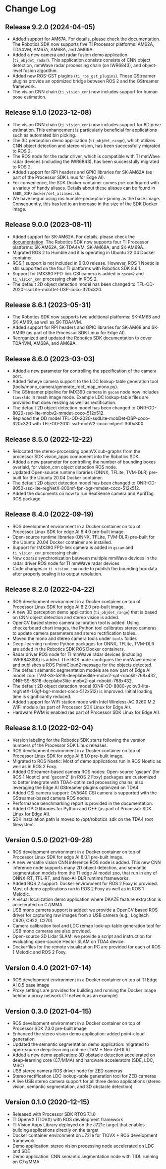 Change Log
==========

## Release 9.2.0 (2024-04-05)

- Added support for AM67A. For details, please check the [documentation](https://software-dl.ti.com/jacinto7/esd/robotics-sdk/09_02_00/AM67A/docs/). The Robotics SDK now supports five TI Processor platforms: AM62A, TDA4VM, AM67A, AM68A, and AM69A.
- Added a new camera and radar fusion demo application (`ti_objdet_radar`). This application consists consists of CNN object detection, mmWave radar processing chain (on IWR6843), and object-level fusion algorithm.
- Added new ROS-GST plugins (`ti_ros_gst_plugins`). These GStreamer plugins provide an optimized bridge between ROS 2 and the GStreamer framework.
- The vision CNN chain (`ti_vision_cnn`) now includes support for human pose estimation.

## Release 9.1.0 (2023-12-08)

- The vision CNN chain (`ti_vision_cnn`) now includes support for 6D pose estimation. This enhancement is particularly beneficial for applications such as automated bin picking.
- The 3D perception demo application (`ti_objdet_range`), which utilizes CNN object detection and stereo vision, has been successfully migrated to ROS 2.
- The ROS node for the radar driver, which is compatible with TI mmWave radar devices (including the IWR6843), has been successfully migrated to ROS 2.
- Added support for RPi headers and GPIO libraries for SK-AM62A (as part of the Processor SDK Linux for Edge AI).
- For convenience, the SDK Docker container comes pre-configured with a variety of handy aliases. Details about these aliases can be found in `$SDK_DIR/docker/set_aliases.sh`.
- We have begun using ros:humble-perception-jammy as the base image. Consequently, this has led to an increase in the size of the SDK Docker image.

## Release 9.0.0 (2023-08-11)

- Added support for SK-AM62A. For details, please check the [documentation](https://software-dl.ti.com/jacinto7/esd/robotics-sdk/09_00_00/AM62A/docs/). The Robotics SDK now supports four TI Processor platforms: SK-AM62A, SK-TDA4VM, SK-AM68A, and SK-AM69A.
- Migrated ROS 2 to Humble and it is operating in Ubuntu 22.04 Docker container.
- ROS 1 support is not included in 9.0.0 release. However, ROS 1 Noetic is still supported on the four TI platforms with Robotics SDK 8.6.1.
- Support for IMX390 FPD-link CSI camera is added in `gscam2` and `ti_vision_cnn` processing chain in ROS 2.
- The default 2D object detection model has been changed to TFL-OD-2020-ssdLite-mobDet-DSP-coco-320x320.

## Release 8.6.1 (2023-05-31)

- The Robotics SDK now supports two additional platforms: SK-AM68 and SK-AM69, as well as SK-TDA4VM.
- Added support for RPi headers and GPIO libraries for SK-AM68 and SK-AM69 (as part of the Processor SDK Linux for Edge AI).
- Reorganized and updated the Robotics SDK documentation to cover TDA4VM, AM68A, and AM69A.

## Release 8.6.0 (2023-03-03)

- Added a new parameter for controlling the specification of the camera port.
- Added fisheye camera support to the LDC lookup-table generation tool (tools/mono_camera/generate_rect_map_mono.py).
- The GStreamer pipeline for IMX390 camera in `gscam` node now includes `tiovxldc` in mesh image mode. Example LDC lookup-table files are provided that does resizing as well as rectification.
- The default 2D object detection model has been changed to ONR-OD-8020-ssd-lite-mobv2-mmdet-coco-512x512.
- Replaced the OD model TFL-OD-2020-ssdLite-mobDet-DSP-coco-320x320 with TFL-OD-2010-ssd-mobV2-coco-mlperf-300x300

## Release 8.5.0 (2022-12-22)

- Relocated the stereo-processing openVX sub-graphs from the processor SDK vision_apps component into the Robotics SDK.
- Added a new parameter for controlling the number of bounding boxes overlaid, for vision_cnn object detection ROS node.
- Updated Open-source runtime libraries (ONNX, TFLite, TVM-DLR) pre-built for the Ubuntu 20.04 Docker container.
- The default 2D object detection model has been changed to ONR-OD-8050-ssd-lite-regNetX-800mf-fpn-bgr-mmdet-coco-512x512.
- Added the documents on how to run RealSense camera and AprilTag ROS package.

## Release 8.4.0 (2022-09-19)

- ROS development environment in a Docker container on top of Processor Linux SDK for edge AI 8.4.0 pre-built image.
- Open-source runtime libraries (ONNX, TFLite, TVM-DLR) pre-built for the Ubuntu 20.04 Docker container are installed.
- Support for IMX390 FPD-link camera is added in `gscam` and `ti_vision_cnn` processing chain.
- New coarse synchronization between multiple mmWave devices in the radar driver ROS node for TI mmWave radar devices
- Code changes in `ti_vision_cnn` node to publish the bounding box data after properly scaling it to output resolution.

## Release 8.2.0 (2022-04-22)

- ROS development environment in a Docker container on top of Processor Linux SDK for edge AI 8.2.0 pre-built image.
- A new 3D perception demo application (`ti_objdet_range`) that is based on CNN object detection and stereo vision is added.
- OpenCV based stereo camera calibration tool is added. Using checkerboard chart images, the Python tool calibrates stereo cameras to update camera parameters and stereo rectification tables.
- Moved the mono and stereo camera tools under `tools` folder.
- Deep-learning runtime Python packages for ONNX, TFLite, TVM-DLR are added in the Robotics SDK ROS Docker containers.
- Radar driver ROS node for TI mmWave radar devices (including IWR6843ISK) is added. The ROS node configures the mmWave device and publishes a ROS PointCloud2 message for the objects detected.
- The default semantic segmentation models are now part of Edge AI model zoo: TVM-SS-5818-deeplabv3lite-mobv2-qat-robokit-768x432, ONR-SS-8818-deeplabv3lite-mobv2-qat-robokit-768x432.
- The default 2D object detection model (ONR-OD-8080-yolov3-lite-regNetX-1.6gf-bgr-mmdet-coco-512x512) is improved. Initial loading time is significantly reduced.
- Added support for WiFi station mode with Intel Wireless-AC 9260 M.2 WiFi module (as part of Processor SDK Linux for Edge AI).
- Hardware PWM is enabled (as part of Processor SDK Linux for Edge AI).

## Release 8.1.0 (2022-02-04)

- Version labeling for the Robotics SDK starts following the version numbers of the Processor SDK Linux releases.
- ROS development environment in a Docker container on top of Processor Linux SDK for edge AI 8.1.0 pre-built image.
- Migrated to ROS Noetic: Most of demo applications run in ROS Noetic as well as in ROS 2 Foxy.
- Added GStreamer-based camera ROS nodes: Open-source 'gscam' (for ROS 1 Noetic) and 'gscam2' (in ROS 2 Foxy) packages are customized to better integrate with TDA4-optimized processing chains, also leveraging the Edge AI GStreamer plugins optimized on TDA4.
- Added CSI camera support: OV5640 CSI camera is supported with the GStreamer-based camera ROS nodes.
- Performance benchmarking report is provided in the documentation.
- Added GPIO libraries for Python and C++ (as part of Processor SDK Linux for Edge AI).
- SDK installation path is moved to /opt/robotics_sdk on the TDA4 root filesystem.

## Version 0.5.0 (2021-09-28)

- ROS development environment in a Docker container on top of Processor Linux SDK for edge AI 8.0.1 pre-built image.
- A new versatile vision CNN inference ROS node is added. This new CNN inference node supports many 2D object detection, and semantic segmentation models from the TI edge AI model zoo, that run in any of ONNX-RT, TFL-RT, and Neo-AI-DLR runtime frameworks.
- Added ROS 2 support: Docker environment for ROS 2 Foxy is provided. Most of demo applications run in ROS 2 Foxy as well as in ROS 1 Melodic.
- A visual localization demo application where DKAZE feature extraction is accelerated on C7/MMA.
- USB mono camera support is added: we provide a OpenCV based ROS driver for capturing raw images from a USB camera (e.g., Logitech C920, C922, C270).
- Camera calibration tool and LDC remap look-up-table generation tool for USB mono cameras are also provided.
- Open-source 2D Lidar SLAM: we provide a script and instruction for evaluating open-source Hector SLAM on TDA4 device.
- Dockerfiles for the remote visualization PC are provided for each of ROS 1 Melodic and ROS 2 Foxy.

## Version 0.4.0 (2021-07-14)

- ROS development environment in a Docker container on top of TI Edge AI 0.5 base image
- Proxy settings are provided for building and running the Docker image behind a proxy network (TI network as an example)

## Version 0.3.0 (2021-04-15)

- ROS development environment in a Docker container on top of Processor SDK 7.3.0 pre-built image
- Enhanced the stereo vision demo application: added point-cloud generation
- Updated the semantic segmentation demo application: migrated to open-source deep-learning runtime (TVM + Neo-AI-DLR)
- Added a new demo application: 3D obstacle detection accelerated on deep-learning core (C7/MMA) and hardware accelerators (SDE, LDC, MSC)
- USB stereo camera ROS driver node for ZED cameras
- Stereo rectification LDC lookup-table generation tool for ZED cameras
- A live USB stereo camera support for all three demo applications (stereo vision, semantic segmentation, and 3D obstacle detection)

## Version 0.1.0 (2020-12-15)

- Released with Processor SDK RTOS 7.1.0
- TI OpenVX (TIOVX) with ROS development framework
- TI Vision Apps Library deployed on the J721e target that enables building applications directly on the target
- Docker container environment on J721e for TIOVX + ROS development framework
- Demo application: stereo vision processing node accelerated on LDC and SDE
- Demo application: CNN semantic segmentation node with TIDL running on C7x/MMA
